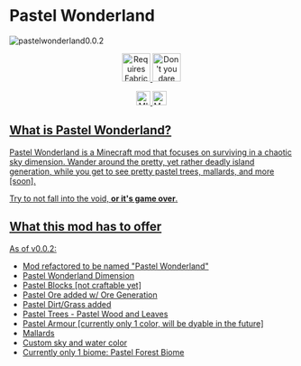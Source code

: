 # Pastel Wonderland

![pastelwonderland0.0.2](https://cdn.discordapp.com/attachments/423432970242752512/804588033377697792/2021-01-28_21.14.49.png )<p align="center">
	<a href="https://www.curseforge.com/minecraft/mc-mods/fabric-api"><img title="Requires Fabric API" height="50" src="https://i.imgur.com/Ol1Tcf8.png"> <a href="https://github.com/devOS-Sanity-Edition/pastelwonderland/issues/29"><img title="Don't you dare ask for Forge." height="50" src="https://cdn.discordapp.com/attachments/789679465064038450/795734908319301682/77kxz8x.png"></img>
</p>
<p align="center"><img title="MIT Licensed" height="25" src="https://img.shields.io/github/license/devOS-Sanity-Edition/pastelwonderland?style=for-the-badge"><a href="https://techterms.com/definition/java"></img> <img title="Made with Java" height=25 src="https://forthebadge.com/images/badges/made-with-java.svg"><a href="https://tldrlegal.com/license/mit-license"></img></p>


## What is Pastel Wonderland?
Pastel Wonderland is a Minecraft mod that focuses on surviving in a chaotic sky dimension. Wander around the pretty, yet rather deadly island generation, while you get to see pretty pastel trees, mallards, and more [soon].

Try to not fall into the void, **or it's game over**.

## What this mod has to offer
As of v0.0.2:

- Mod refactored to be named "Pastel Wonderland" 
- Pastel Wonderland Dimension 
- Pastel Blocks [not craftable yet] 
- Pastel Ore added w/ Ore Generation 
- Pastel Dirt/Grass added 
- Pastel Trees - Pastel Wood and Leaves 
- Pastel Armour [currently only 1 color, will be dyable in the future] 
- Mallards 
- Custom sky and water color 
- Currently only 1 biome: Pastel Forest Biome
